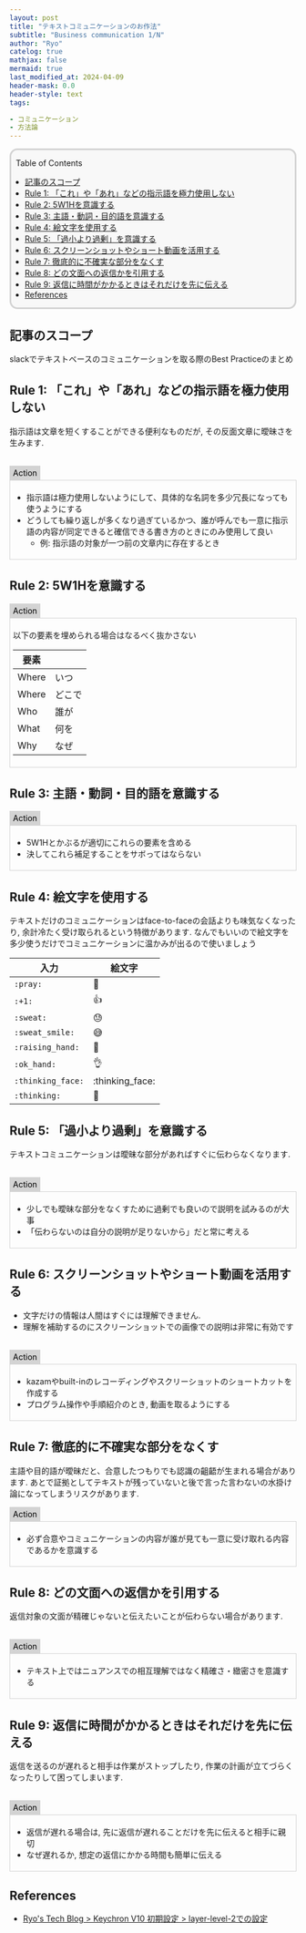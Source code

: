 ```yaml
---
layout: post
title: "テキストコミュニケーションのお作法"
subtitle: "Business communication 1/N"
author: "Ryo"
catelog: true
mathjax: false
mermaid: true
last_modified_at: 2024-04-09
header-mask: 0.0
header-style: text
tags:

- コミュニケーション
- 方法論
---
```


<div style='border-radius: 1em; border-style:solid; border-color:#D3D3D3; background-color:#F8F8F8'>

<p class="h4">&nbsp;&nbsp;Table of Contents</p>

<!-- START doctoc generated TOC please keep comment here to allow auto update -->
<!-- DON'T EDIT THIS SECTION, INSTEAD RE-RUN doctoc TO UPDATE -->

- [記事のスコープ](#%E8%A8%98%E4%BA%8B%E3%81%AE%E3%82%B9%E3%82%B3%E3%83%BC%E3%83%97)
- [Rule 1: 「これ」や「あれ」などの指示語を極力使用しない](#rule-1-%E3%81%93%E3%82%8C%E3%82%84%E3%81%82%E3%82%8C%E3%81%AA%E3%81%A9%E3%81%AE%E6%8C%87%E7%A4%BA%E8%AA%9E%E3%82%92%E6%A5%B5%E5%8A%9B%E4%BD%BF%E7%94%A8%E3%81%97%E3%81%AA%E3%81%84)
- [Rule 2: 5W1Hを意識する](#rule-2-5w1h%E3%82%92%E6%84%8F%E8%AD%98%E3%81%99%E3%82%8B)
- [Rule 3: 主語・動詞・目的語を意識する](#rule-3-%E4%B8%BB%E8%AA%9E%E3%83%BB%E5%8B%95%E8%A9%9E%E3%83%BB%E7%9B%AE%E7%9A%84%E8%AA%9E%E3%82%92%E6%84%8F%E8%AD%98%E3%81%99%E3%82%8B)
- [Rule 4: 絵文字を使用する](#rule-4-%E7%B5%B5%E6%96%87%E5%AD%97%E3%82%92%E4%BD%BF%E7%94%A8%E3%81%99%E3%82%8B)
- [Rule 5: 「過小より過剰」を意識する](#rule-5-%E9%81%8E%E5%B0%8F%E3%82%88%E3%82%8A%E9%81%8E%E5%89%B0%E3%82%92%E6%84%8F%E8%AD%98%E3%81%99%E3%82%8B)
- [Rule 6: スクリーンショットやショート動画を活用する](#rule-6-%E3%82%B9%E3%82%AF%E3%83%AA%E3%83%BC%E3%83%B3%E3%82%B7%E3%83%A7%E3%83%83%E3%83%88%E3%82%84%E3%82%B7%E3%83%A7%E3%83%BC%E3%83%88%E5%8B%95%E7%94%BB%E3%82%92%E6%B4%BB%E7%94%A8%E3%81%99%E3%82%8B)
- [Rule 7: 徹底的に不確実な部分をなくす](#rule-7-%E5%BE%B9%E5%BA%95%E7%9A%84%E3%81%AB%E4%B8%8D%E7%A2%BA%E5%AE%9F%E3%81%AA%E9%83%A8%E5%88%86%E3%82%92%E3%81%AA%E3%81%8F%E3%81%99)
- [Rule 8: どの文面への返信かを引用する](#rule-8-%E3%81%A9%E3%81%AE%E6%96%87%E9%9D%A2%E3%81%B8%E3%81%AE%E8%BF%94%E4%BF%A1%E3%81%8B%E3%82%92%E5%BC%95%E7%94%A8%E3%81%99%E3%82%8B)
- [Rule 9: 返信に時間がかかるときはそれだけを先に伝える](#rule-9-%E8%BF%94%E4%BF%A1%E3%81%AB%E6%99%82%E9%96%93%E3%81%8C%E3%81%8B%E3%81%8B%E3%82%8B%E3%81%A8%E3%81%8D%E3%81%AF%E3%81%9D%E3%82%8C%E3%81%A0%E3%81%91%E3%82%92%E5%85%88%E3%81%AB%E4%BC%9D%E3%81%88%E3%82%8B)
- [References](#references)

<!-- END doctoc generated TOC please keep comment here to allow auto update -->


</div>

## 記事のスコープ

slackでテキストベースのコミュニケーションを取る際のBest Practiceのまとめ

## Rule 1: 「これ」や「あれ」などの指示語を極力使用しない

指示語は文章を短くすることができる便利なものだが, その反面文章に曖昧さを生みます.

<br>

<div style="display: inline-block; background: #D3D3D3;; border: 1px solid #D3D3D3; padding: 3px 5px;color:black"><span >Action</span>
</div>

<div style="border: 1px solid #D3D3D3; font-size: 100%; padding: 5px;">

- 指示語は極力使用しないようにして、具体的な名詞を多少冗長になっても使うようにする
- どうしても繰り返しが多くなり過ぎているかつ、誰が呼んでも一意に指示語の内容が同定できると確信できる書き方のときにのみ使用して良い
    - 例: 指示語の対象が一つ前の文章内に存在するとき

</div>

## Rule 2: 5W1Hを意識する

<div style="display: inline-block; background: #D3D3D3;; border: 1px solid #D3D3D3; padding: 3px 5px;color:black"><span >Action</span>
</div>

<div style="border: 1px solid #D3D3D3; font-size: 100%; padding: 5px;">

以下の要素を埋められる場合はなるべく抜かさない

|要素||
|---|---|
|Where| いつ|
|Where| どこで|
|Who| 誰が|
|What| 何を|
|Why| なぜ|

</div>

## Rule 3: 主語・動詞・目的語を意識する

<div style="display: inline-block; background: #D3D3D3;; border: 1px solid #D3D3D3; padding: 3px 5px;color:black"><span >Action</span>
</div>

<div style="border: 1px solid #D3D3D3; font-size: 100%; padding: 5px;">

- 5W1Hとかぶるが適切にこれらの要素を含める
- 決してこれら補足することをサボってはならない

</div>

## Rule 4: 絵文字を使用する

テキストだけのコミュニケーションはface-to-faceの会話よりも味気なくなったり, 余計冷たく受け取られるという特徴があります. なんでもいいので絵文字を多少使うだけでコミュニケーションに温かみが出るので使いましょう

|入力|絵文字|
|---|---|
|`:pray:`|​:pray:|
|`:+1:`|:+1:|
|`:sweat:`|:sweat:|
|`:sweat_smile:`|:sweat_smile:|
|`:raising_hand:`|:raising_hand:|
|`:ok_hand:`|:ok_hand:| 
|`:thinking_face:`|:thinking_face:| 
|`​:thinking:`|​:thinking:| 

## Rule 5: 「過小より過剰」を意識する

テキストコミュニケーションは曖昧な部分があればすぐに伝わらなくなります.

<br>

<div style="display: inline-block; background: #D3D3D3;; border: 1px solid #D3D3D3; padding: 3px 5px;color:black"><span >Action</span>
</div>

<div style="border: 1px solid #D3D3D3; font-size: 100%; padding: 5px;">

- 少しでも曖昧な部分をなくすために過剰でも良いので説明を試みるのが大事
- 「伝わらないのは自分の説明が足りないから」だと常に考える

</div>

## Rule 6: スクリーンショットやショート動画を活用する

- 文字だけの情報は人間はすぐには理解できません.
- 理解を補助するのにスクリーンショットでの画像での説明は非常に有効です

<br>

<div style="display: inline-block; background: #D3D3D3;; border: 1px solid #D3D3D3; padding: 3px 5px;color:black"><span >Action</span>
</div>

<div style="border: 1px solid #D3D3D3; font-size: 100%; padding: 5px;">

- kazamやbuilt-inのレコーディングやスクリーショットのショートカットを作成する
- プログラム操作や手順紹介のとき, 動画を取るようにする

</div>

## Rule 7: 徹底的に不確実な部分をなくす

主語や目的語が曖昧だと、合意したつもりでも認識の齟齬が生まれる場合があります. あとで証拠としてテキストが残っていないと後で言った言わないの水掛け論になってしまうリスクがあります.

<div style="display: inline-block; background: #D3D3D3;; border: 1px solid #D3D3D3; padding: 3px 5px;color:black"><span >Action</span>
</div>

<div style="border: 1px solid #D3D3D3; font-size: 100%; padding: 5px;">

- 必ず合意やコミュニケーションの内容が誰が見ても一意に受け取れる内容であるかを意識する

</div>


## Rule 8: どの文面への返信かを引用する

返信対象の文面が精確じゃないと伝えたいことが伝わらない場合があります.

<br>

<div style="display: inline-block; background: #D3D3D3;; border: 1px solid #D3D3D3; padding: 3px 5px;color:black"><span >Action</span>
</div>

<div style="border: 1px solid #D3D3D3; font-size: 100%; padding: 5px;">

- テキスト上ではニュアンスでの相互理解ではなく精確さ・緻密さを意識する

</div>


## Rule 9: 返信に時間がかかるときはそれだけを先に伝える

返信を送るのが遅れると相手は作業がストップしたり, 作業の計画が立てづらくなったりして困ってしまいます.

<br>

<div style="display: inline-block; background: #D3D3D3;; border: 1px solid #D3D3D3; padding: 3px 5px;color:black"><span >Action</span>
</div>

<div style="border: 1px solid #D3D3D3; font-size: 100%; padding: 5px;">

- 返信が遅れる場合は, 先に返信が遅れることだけを先に伝えると相手に親切
- なぜ遅れるか, 想定の返信にかかる時間も簡単に伝える

</div>


References
----------
- [Ryo's Tech Blog > Keychron V10 初期設定 > layer-level-2での設定](https://ryonakagami.github.io/2024/04/08/keychronV10-setup/#layer-level-2%E3%81%A7%E3%81%AE%E8%A8%AD%E5%AE%9A)